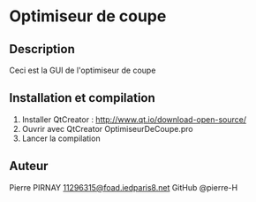 # Optimiseur de coupe

## Description
Ceci est la GUI de l'optimiseur de coupe

## Installation et compilation
1. Installer QtCreator : http://www.qt.io/download-open-source/
2. Ouvrir avec QtCreator OptimiseurDeCoupe.pro
3. Lancer la compilation

## Auteur
Pierre PIRNAY
11296315@foad.iedparis8.net
GitHub @pierre-H
